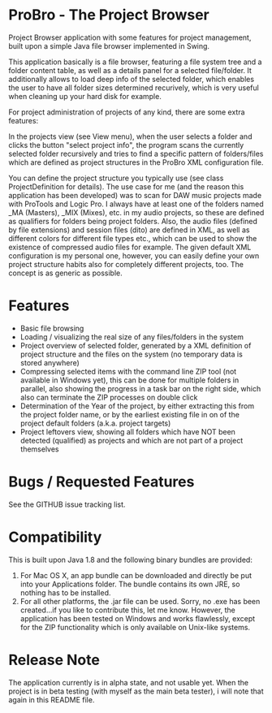 # ProBro - The Project Browser

Project Browser application with some features for project management, built upon a simple Java file browser implemented in Swing. 

This application basically is a file browser, featuring a file system tree and a folder content table, as well as a details panel for a selected file/folder. It additionally allows to load deep info of the selected folder, which enables the user to have all folder sizes determined recurively, which is very useful when cleaning up your hard disk for example.

For project administration of projects of any kind, there are some extra features:

In the projects view (see View menu), when the user selects a folder and clicks the button "select project info", the program scans the currently selected folder recursively and tries to find a specific pattern of folders/files which are defined as project structures in the ProBro XML configuration file.

You can define the project structure you typically use (see class ProjectDefinition for details). The use case for me (and the reason this application has been developed) was to scan for DAW music projects made with ProTools and Logic Pro. I always have at least one of the folders named _MA (Masters), _MIX (Mixes), etc. in my audio projects, so these are defined as qualifiers for folders being project folders. Also, the audio files (defined by file extensions) and session files (dito) are defined in XML, as well as different colors for different file types etc., which can be used to show the existence of compressed audio files for example. The given default XML configuration is my personal one, however, you can easily define your own project structure habits also for completely different projects, too. The concept is as generic as possible.

# Features

- Basic file browsing
- Loading / visualizing the real size of any files/folders in the system
- Project overview of selected folder, generated by a XML definition of project structure and the files on the system (no temporary data is stored anywhere)
- Compressing selected items with the command line ZIP tool (not available in Windows yet), this can be done for multiple folders in parallel, also showing the progress in a task bar on the right side, which also can terminate the ZIP processes on double click
- Determination of the Year of the project, by either extracting this from the project folder name, or by the earliest existing file in on of the project default folders (a.k.a. project targets)
- Project leftovers view, showing all folders which have NOT been detected (qualified) as projects and which are not part of a project themselves 

# Bugs / Requested Features

See the GITHUB issue tracking list.

# Compatibility

This is built upon Java 1.8 and the following binary bundles are provided:
1. For Mac OS X, an app bundle can be downloaded and directly be put into your Applications folder. The bundle contains its own JRE, so nothing has to be installed.
2. For all other platforms, the .jar file can be used. Sorry, no .exe has been created...if you like to contribute this, let me know. However, the application has been tested on Windows and works flawlessly, except for the ZIP functionality which is only available on Unix-like systems.


# Release Note

The application currently is in alpha state, and not usable yet. When the project is in beta testing (with myself as the main beta tester), i will note that again in this README file. 
